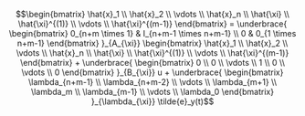 $$\begin{bmatrix} 
\hat{x}_1 \\ 
\hat{x}_2 \\ 
\vdots \\ 
\hat{x}_n \\ 
\hat{\xi} \\ 
\hat{\xi}^{(1)} \\ 
\vdots \\ 
\hat{\xi}^{(m-1)} 
\end{bmatrix} = 
\underbrace{ \begin{bmatrix} 
0_{n+m \times 1} & I_{n+m-1 \times n+m-1} \\ 
0 & 0_{1 \times n+m-1} 
\end{bmatrix} }_{A_{\xi}} 
\begin{bmatrix} 
\hat{x}_1 \\ 
\hat{x}_2 \\ 
\vdots \\ 
\hat{x}_n \\ 
\hat{\xi} \\ 
\hat{\xi}^{(1)} \\ 
\vdots \\ 
\hat{\xi}^{(m-1)} 
\end{bmatrix} + 
\underbrace{ \begin{bmatrix} 
0 \\ 
0 \\ 
\vdots \\ 
1 \\ 
0 \\ 
\vdots \\ 
0 
\end{bmatrix} }_{B_{\xi}} u + 
\underbrace{ \begin{bmatrix} 
\lambda_{n+m-1} \\ 
\lambda_{n+m-2} \\ 
\vdots \\ 
\lambda_{m+1} \\ 
\lambda_m \\ 
\lambda_{m-1} \\ 
\vdots \\ 
\lambda_0 
\end{bmatrix} }_{\lambda_{\xi}} \tilde{e}_y(t)$$
